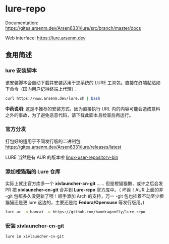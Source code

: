 # lure-repo

Documentation: https://gitea.arsenm.dev/Arsen6331/lure/src/branch/master/docs

Web interface: https://lure.arsenm.dev

## 食用简述

### lure 安装脚本

该安装脚本会自动下载并安装适用于您系统的 LURE 工具包。直接在终端黏贴如下命令（国内用户记得终端上代理）：
```bash
curl https://www.arsenm.dev/lure.sh | bash
```

**中药说明**: 这是不推荐的安装方式，因为直接执行 URL 内的内容可能会造成意料之外的事故，为了避免恶意代码，请下载此脚本且检查后再运行。

### 官方分发

打包好的适用于不同发行版的二进制包: https://gitea.arsenm.dev/Arsen6331/lure/releases/latest

LURE 当然是有 AUR 的版本啦 [linux-user-repository-bin](https://aur.archlinux.org/packages/linux-user-repository-bin)

### 添加橙猫猫的 Lure 仓库

实际上就比官方库多一个 **xivlauncher-cn-git** ...... 但是橙猫猫懒，或许之后会发 PR 把 **xivlauncher-cn-git** 合并到 **Lure-repo** 官方库中。（ 坏诶！AUR 上面的非 -git 包都多久没更新了喂！顺手添加 Arch 的支持，万一 -git 包也挂着不动至少橙猫猫还是更 lure 这边的，主要还是给 **Fedora/Opensuse** 等发行版用。)
```bash
lure ar -n bamcat -u https://github.com/bamdragonfly/lure-repo

```

### 安装 xivlauncher-cn-git
```bash
lure in xivlauncher-cn-git
```
